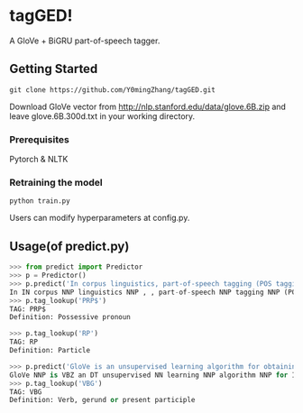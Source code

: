 # tagGED!

A GloVe + BiGRU part-of-speech tagger.

## Getting Started
```
git clone https://github.com/Y0mingZhang/tagGED.git
```
Download GloVe vector from http://nlp.stanford.edu/data/glove.6B.zip and leave glove.6B.300d.txt in your working directory.

### Prerequisites

Pytorch & NLTK

### Retraining the model
```
python train.py
```
Users can modify hyperparameters at config.py.

## Usage(of predict.py)
```python
>>> from predict import Predictor
>>> p = Predictor()
>>> p.predict('In corpus linguistics, part-of-speech tagging (POS tagging or PoS tagging or POST), also called grammatical tagging orword-category disambiguation, is the process of marking up a word in a text (corpus) as corresponding to a particular part of speech,based on both its definition and its context—i.e., its relationship with adjacent and related words in a phrase, sentence, or paragraph.')
In IN corpus NNP linguistics NNP , , part-of-speech NNP tagging NNP (POS NNP tagging NNP or CC PoS NNP tagging NNP or CC POST) NNP , , also RB called VBN grammatical NNP tagging NNP or CC word-category NNP disambiguation NNP , , is VBZ the DT process NN of IN markingNN up RP a DT word NN in IN a DT text NN (corpus NN ) NN as IN corresponding NN to TO a DT particular JJ part NN of IN speech NN , , based VBN on IN both DT its PRP$ definition NN and CC its PRP$ context—i.e. NN , , its PRP$ relationship NN with IN adjacent NN and CCrelated JJ words NNS in IN a DT phrase NN , , sentence NN , , or CC paragraph NN . .
>>> p.tag_lookup('PRP$')
TAG: PRP$
Definition: Possessive pronoun

>>> p.tag_lookup('RP')
TAG: RP
Definition: Particle

>>> p.predict('GloVe is an unsupervised learning algorithm for obtaining vector representations for words.')
GloVe NNP is VBZ an DT unsupervised NN learning NNP algorithm NNP for IN obtaining VBG vector NN representations NN for IN words NNS . .
>>> p.tag_lookup('VBG')
TAG: VBG
Definition: Verb, gerund or present participle
```
